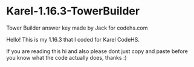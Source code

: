 # Karel-1.16.3-TowerBuilder
Tower Builder answer key made by Jack for codehs.com

Hello! This is my 1.16.3 that I coded for Karel CodeHS. 

If you are reading this hi and also please dont just copy and 
paste before you know what the code actually does, thanks :)
